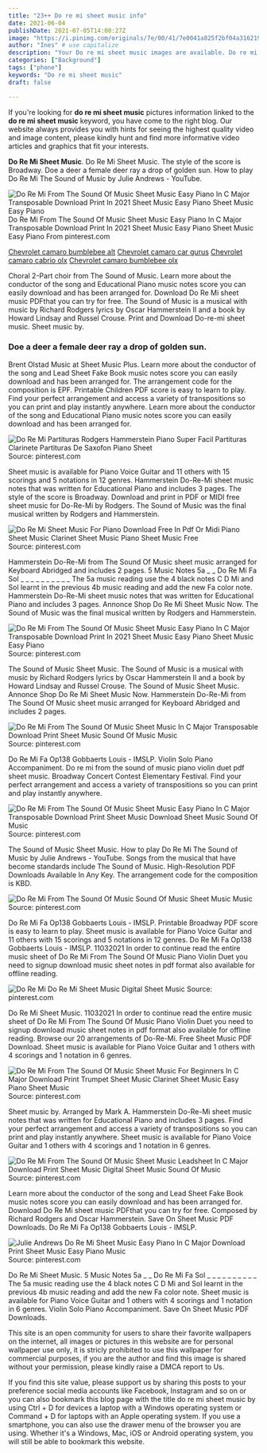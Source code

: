 ```yaml
---
title: "23++ Do re mi sheet music info"
date: 2021-06-04
publishDate: 2021-07-05T14:00:27Z
image: "https://i.pinimg.com/originals/7e/00/41/7e0041a825f2bf04a316219434c4e887.gif"
author: "Ines" # use capitalize
description: "Your Do re mi sheet music images are available. Do re mi sheet music are a topic that is being searched for and liked by netizens now. You can Download the Do re mi sheet music files here. Get all free vectors."
categories: ["Background"]
tags: ["phone"]
keywords: "Do re mi sheet music"
draft: false

---
```


If you're looking for **do re mi sheet music** pictures information linked to the **do re mi sheet music** keyword, you have come to the right  blog.  Our website always  provides you with  hints  for seeing  the highest  quality video and image  content, please kindly hunt and find more informative video articles and graphics  that fit your interests.

**Do Re Mi Sheet Music**. Do Re Mi Sheet Music. The style of the score is Broadway. Doe a deer a female deer ray a drop of golden sun. How to play Do Re Mi The Sound of Music by Julie Andrews - YouTube.

![Do Re Mi From The Sound Of Music Sheet Music Easy Piano In C Major Transposable Download Print In 2021 Sheet Music Easy Piano Sheet Music Easy Piano](https://i.pinimg.com/originals/5e/f8/16/5ef81693d94719e62fee1dd9c4b684c3.gif "Do Re Mi From The Sound Of Music Sheet Music Easy Piano In C Major Transposable Download Print In 2021 Sheet Music Easy Piano Sheet Music Easy Piano")
Do Re Mi From The Sound Of Music Sheet Music Easy Piano In C Major Transposable Download Print In 2021 Sheet Music Easy Piano Sheet Music Easy Piano From pinterest.com

[Chevrolet camaro bumblebee alt](/chevrolet-camaro-bumblebee-alt/)
[Chevrolet camaro car gurus](/chevrolet-camaro-car-gurus/)
[Chevrolet camaro cabrio olx](/chevrolet-camaro-cabrio-olx/)
[Chevrolet camaro bumblebee olx](/chevrolet-camaro-bumblebee-olx/)

Choral 2-Part choir from The Sound of Music. Learn more about the conductor of the song and Educational Piano music notes score you can easily download and has been arranged for. Download Do Re Mi sheet music PDFthat you can try for free. The Sound of Music is a musical with music by Richard Rodgers lyrics by Oscar Hammerstein II and a book by Howard Lindsay and Russel Crouse. Print and Download Do-re-mi sheet music. Sheet music by.

### Doe a deer a female deer ray a drop of golden sun.

Brent Olstad Music at Sheet Music Plus. Learn more about the conductor of the song and Lead Sheet Fake Book music notes score you can easily download and has been arranged for. The arrangement code for the composition is EPF. Printable Children PDF score is easy to learn to play. Find your perfect arrangement and access a variety of transpositions so you can print and play instantly anywhere. Learn more about the conductor of the song and Educational Piano music notes score you can easily download and has been arranged for.


![Do Re Mi Partituras Rodgers Hammerstein Piano Super Facil Partituras Clarinete Partituras De Saxofon Piano Sheet](https://i.pinimg.com/originals/a1/de/42/a1de42d4bdf6439571b02a5e4a8ae0c7.png "Do Re Mi Partituras Rodgers Hammerstein Piano Super Facil Partituras Clarinete Partituras De Saxofon Piano Sheet")
Source: pinterest.com

Sheet music is available for Piano Voice Guitar and 11 others with 15 scorings and 5 notations in 12 genres. Hammerstein Do-Re-Mi sheet music notes that was written for Educational Piano and includes 3 pages. The style of the score is Broadway. Download and print in PDF or MIDI free sheet music for Do-Re-Mi by Rodgers. The Sound of Music was the final musical written by Rodgers and Hammerstein.

![Do Re Mi Sheet Music For Piano Download Free In Pdf Or Midi Piano Sheet Music Clarinet Sheet Music Piano Sheet Music Free](https://i.pinimg.com/originals/5a/74/1d/5a741ded4f027bde32a2777ac82b68d5.png "Do Re Mi Sheet Music For Piano Download Free In Pdf Or Midi Piano Sheet Music Clarinet Sheet Music Piano Sheet Music Free")
Source: pinterest.com

Hammerstein Do-Re-Mi from The Sound Of Music sheet music arranged for Keyboard Abridged and includes 2 pages. 5 Music Notes 5a _ _ Do Re Mi Fa Sol _ _ _ _ _ _ _ _ _ _ The 5a music reading use the 4 black notes C D Mi and Sol learnt in the previous 4b music reading and add the new Fa color note. Hammerstein Do-Re-Mi sheet music notes that was written for Educational Piano and includes 3 pages. Annonce Shop Do Re Mi Sheet Music Now. The Sound of Music was the final musical written by Rodgers and Hammerstein.

![Do Re Mi From The Sound Of Music Sheet Music Easy Piano In C Major Transposable Download Print In 2021 Sheet Music Easy Piano Sheet Music Easy Piano](https://i.pinimg.com/originals/5e/f8/16/5ef81693d94719e62fee1dd9c4b684c3.gif "Do Re Mi From The Sound Of Music Sheet Music Easy Piano In C Major Transposable Download Print In 2021 Sheet Music Easy Piano Sheet Music Easy Piano")
Source: pinterest.com

The Sound of Music Sheet Music. The Sound of Music is a musical with music by Richard Rodgers lyrics by Oscar Hammerstein II and a book by Howard Lindsay and Russel Crouse. The Sound of Music Sheet Music. Annonce Shop Do Re Mi Sheet Music Now. Hammerstein Do-Re-Mi from The Sound Of Music sheet music arranged for Keyboard Abridged and includes 2 pages.

![Do Re Mi From The Sound Of Music Sheet Music In C Major Transposable Download Print Sheet Music Sound Of Music Music](https://i.pinimg.com/originals/2e/22/9b/2e229b0eadc98c92a708c36eb0ddd931.gif "Do Re Mi From The Sound Of Music Sheet Music In C Major Transposable Download Print Sheet Music Sound Of Music Music")
Source: pinterest.com

Do Re Mi Fa Op138 Gobbaerts Louis - IMSLP. Violin Solo Piano Accompaniment. Do re mi from the sound of music piano violin duet pdf sheet music. Broadway Concert Contest Elementary Festival. Find your perfect arrangement and access a variety of transpositions so you can print and play instantly anywhere.

![Do Re Mi From The Sound Of Music Sheet Music Easy Piano In C Major Transposable Download Print Sheet Music Download Sheet Music Sound Of Music](https://i.pinimg.com/originals/5f/d1/93/5fd1934d7f0855d09a261c3c04bfe260.gif "Do Re Mi From The Sound Of Music Sheet Music Easy Piano In C Major Transposable Download Print Sheet Music Download Sheet Music Sound Of Music")
Source: pinterest.com

The Sound of Music Sheet Music. How to play Do Re Mi The Sound of Music by Julie Andrews - YouTube. Songs from the musical that have become standards include The Sound of Music. High-Resolution PDF Downloads Available In Any Key. The arrangement code for the composition is KBD.

![Do Re Mi From The Sound Of Music Sound Of Music Sheet Music Music](https://i.pinimg.com/originals/57/52/dc/5752dc23e50aefec03e9724f4370a08e.jpg "Do Re Mi From The Sound Of Music Sound Of Music Sheet Music Music")
Source: pinterest.com

Do Re Mi Fa Op138 Gobbaerts Louis - IMSLP. Printable Broadway PDF score is easy to learn to play. Sheet music is available for Piano Voice Guitar and 11 others with 15 scorings and 5 notations in 12 genres. Do Re Mi Fa Op138 Gobbaerts Louis - IMSLP. 11032021 In order to continue read the entire music sheet of Do Re Mi From The Sound Of Music Piano Violin Duet you need to signup download music sheet notes in pdf format also available for offline reading.

![Do Re Mi Do Re Mi Sheet Music Digital Sheet Music](https://i.pinimg.com/originals/2b/76/2a/2b762a153c6524dd9b31e28c3665c6f1.png "Do Re Mi Do Re Mi Sheet Music Digital Sheet Music")
Source: pinterest.com

Do Re Mi Sheet Music. 11032021 In order to continue read the entire music sheet of Do Re Mi From The Sound Of Music Piano Violin Duet you need to signup download music sheet notes in pdf format also available for offline reading. Browse our 20 arrangements of Do-Re-Mi. Free Sheet Music PDF Download. Sheet music is available for Piano Voice Guitar and 1 others with 4 scorings and 1 notation in 6 genres.

![Do Re Mi From The Sound Of Music Sheet Music For Beginners In C Major Download Print Trumpet Sheet Music Clarinet Sheet Music Easy Piano Sheet Music](https://i.pinimg.com/originals/3e/58/26/3e5826e8a9f4c75e02549f8dff965b6c.gif "Do Re Mi From The Sound Of Music Sheet Music For Beginners In C Major Download Print Trumpet Sheet Music Clarinet Sheet Music Easy Piano Sheet Music")
Source: pinterest.com

Sheet music by. Arranged by Mark A. Hammerstein Do-Re-Mi sheet music notes that was written for Educational Piano and includes 3 pages. Find your perfect arrangement and access a variety of transpositions so you can print and play instantly anywhere. Sheet music is available for Piano Voice Guitar and 1 others with 4 scorings and 1 notation in 6 genres.

![Do Re Mi From The Sound Of Music Sheet Music Leadsheet In C Major Download Print Sheet Music Digital Sheet Music Sound Of Music](https://i.pinimg.com/originals/43/0a/0a/430a0a0c63f38aa23251bd2bb82077dc.gif "Do Re Mi From The Sound Of Music Sheet Music Leadsheet In C Major Download Print Sheet Music Digital Sheet Music Sound Of Music")
Source: pinterest.com

Learn more about the conductor of the song and Lead Sheet Fake Book music notes score you can easily download and has been arranged for. Download Do Re Mi sheet music PDFthat you can try for free. Composed by Richard Rodgers and Oscar Hammerstein. Save On Sheet Music PDF Downloads. Do Re Mi Fa Op138 Gobbaerts Louis - IMSLP.

![Julie Andrews Do Re Mi Sheet Music Easy Piano In C Major Download Print Sheet Music Easy Piano Music](https://i.pinimg.com/originals/7e/00/41/7e0041a825f2bf04a316219434c4e887.gif "Julie Andrews Do Re Mi Sheet Music Easy Piano In C Major Download Print Sheet Music Easy Piano Music")
Source: pinterest.com

Do Re Mi Sheet Music. 5 Music Notes 5a _ _ Do Re Mi Fa Sol _ _ _ _ _ _ _ _ _ _ The 5a music reading use the 4 black notes C D Mi and Sol learnt in the previous 4b music reading and add the new Fa color note. Sheet music is available for Piano Voice Guitar and 1 others with 4 scorings and 1 notation in 6 genres. Violin Solo Piano Accompaniment. Save On Sheet Music PDF Downloads.

This site is an open community for users to share their favorite wallpapers on the internet, all images or pictures in this website are for personal wallpaper use only, it is stricly prohibited to use this wallpaper for commercial purposes, if you are the author and find this image is shared without your permission, please kindly raise a DMCA report to Us.

If you find this site value, please support us by sharing this posts to your preference social media accounts like Facebook, Instagram and so on or you can also bookmark this blog page with the title do re mi sheet music by using Ctrl + D for devices a laptop with a Windows operating system or Command + D for laptops with an Apple operating system. If you use a smartphone, you can also use the drawer menu of the browser you are using. Whether it's a Windows, Mac, iOS or Android operating system, you will still be able to bookmark this website.
